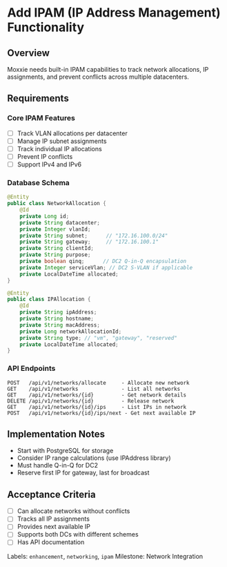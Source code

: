 # Add IPAM (IP Address Management) Functionality

## Overview
Moxxie needs built-in IPAM capabilities to track network allocations, IP assignments, and prevent conflicts across multiple datacenters.

## Requirements

### Core IPAM Features
- [ ] Track VLAN allocations per datacenter
- [ ] Manage IP subnet assignments
- [ ] Track individual IP allocations
- [ ] Prevent IP conflicts
- [ ] Support IPv4 and IPv6

### Database Schema
```java
@Entity
public class NetworkAllocation {
    @Id
    private Long id;
    private String datacenter;
    private Integer vlanId;
    private String subnet;      // "172.16.100.0/24"
    private String gateway;     // "172.16.100.1"
    private String clientId;
    private String purpose;
    private boolean qinq;      // DC2 Q-in-Q encapsulation
    private Integer serviceVlan; // DC2 S-VLAN if applicable
    private LocalDateTime allocated;
}

@Entity  
public class IPAllocation {
    @Id
    private String ipAddress;
    private String hostname;
    private String macAddress;
    private Long networkAllocationId;
    private String type; // "vm", "gateway", "reserved"
    private LocalDateTime allocated;
}
```

### API Endpoints
```
POST   /api/v1/networks/allocate     - Allocate new network
GET    /api/v1/networks              - List all networks
GET    /api/v1/networks/{id}         - Get network details
DELETE /api/v1/networks/{id}         - Release network
GET    /api/v1/networks/{id}/ips     - List IPs in network
POST   /api/v1/networks/{id}/ips/next - Get next available IP
```

## Implementation Notes
- Start with PostgreSQL for storage
- Consider IP range calculations (use IPAddress library)
- Must handle Q-in-Q for DC2
- Reserve first IP for gateway, last for broadcast

## Acceptance Criteria
- [ ] Can allocate networks without conflicts
- [ ] Tracks all IP assignments
- [ ] Provides next available IP
- [ ] Supports both DCs with different schemes
- [ ] Has API documentation

Labels: `enhancement`, `networking`, `ipam`
Milestone: Network Integration